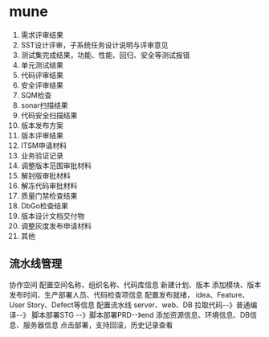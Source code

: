 # mune

1. 需求评审结果
2. SST设计评审，子系统任务设计说明与评审意见
3. 测试集完成结果，功能、性能、回归、安全等测试报错
4. 单元测试结果
5. 代码评审结果
6. 安全评审结果
7. SQM检查
8. sonar扫描结果
9. 代码安全扫描结果
10. 版本发布方案
11. 版本评审结果
12. ITSM申请材料
13. 业务验证记录
14. 调整版本范围审批材料
15. 解封版审批材料
16. 解冻代码审批材料
17. 质量门禁检查结果
18. DbGo检查结果
19. 版本设计文档交付物
20. 调整灰度发布申请材料
21. 其他

## 流水线管理

协作空间
    配置空间名称、组织名称、代码库信息
    新建计划、版本
        添加模块、版本发布时间、生产部署人员、代码检查项信息
    配置发布就绪， idea、Feature、User Story、Defect等信息
    配置流水线
        server、web、DB
        拉取代码--》普通编译--》 脚本部署STG --》脚本部署PRD--》end
        添加资源信息、环境信息、DB信息、服务器信息
    点击部署，支持回滚，历史记录查看
